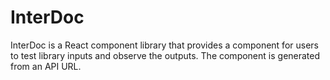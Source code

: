 # InterDoc

InterDoc is a React component library that provides a component for users to test library inputs and observe the outputs. The component is generated from an API URL.